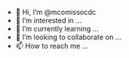 - 👋 Hi, I’m @mcomissocdc
- 👀 I’m interested in ...
- 🌱 I’m currently learning ...
- 💞️ I’m looking to collaborate on ...
- 📫 How to reach me ...

<!---
mcomissocdc/mcomissocdc is a ✨ special ✨ repository because its `README.md` (this file) appears on your GitHub profile.
You can click the Preview link to take a look at your changes.
--->
